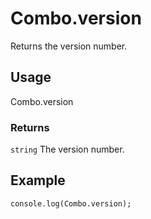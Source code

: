 # Combo.version

Returns the version number.

## Usage

Combo.version

### Returns 

`string` The version number.

## Example

	console.log(Combo.version);

